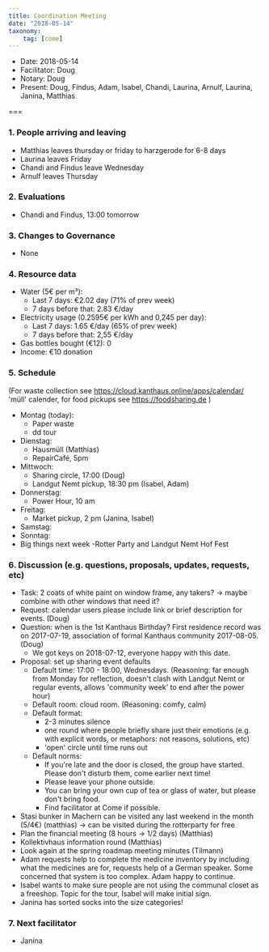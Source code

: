 ```yaml
---
title: Coordination Meeting
date: "2018-05-14"
taxonomy:
    tag: [come]
---
```


- Date: 2018-05-14
- Facilitator: Doug
- Notary: Doug
- Present: Doug, Findus, Adam, Isabel, Chandi, Laurina, Arnulf, Laurina, Janina, Matthias

===

### 1. People arriving and leaving
- Matthias leaves thursday or friday to harzgerode for 6-8 days
- Laurina leaves Friday
- Chandi and Findus leave Wednesday
- Arnulf leaves Thursday

### 2. Evaluations
- Chandi and Findus, 13:00 tomorrow

### 3. Changes to Governance
- None

### 4. Resource data
- Water (5€ per m³):
  - Last 7 days: €2.02 day (71% of prev week)
  - 7 days before that: 2.83 €/day
- Electricity usage (0.2595€ per kWh and 0,245 per day):
  - Last 7 days:  1.65 €/day (65% of prev week)
  - 7 days before that: 2,55 €/day
- Gas bottles bought (€12): 0
- Income: €10 donation

### 5. Schedule
(For waste collection see https://cloud.kanthaus.online/apps/calendar/ 'müll' calender, for food pickups see https://foodsharing.de )
- Montag (today):
  - Paper waste
  - dd tour
- Dienstag:
  - Hausmüll (Matthias)
  - RepairCafé, 5pm
- Mittwoch:
  - Sharing circle, 17:00 (Doug)
  - Landgut Nemt pickup, 18:30 pm (Isabel, Adam)
- Donnerstag:
  - Power Hour, 10 am
- Freitag:
  - Market pickup, 2 pm (Janina, Isabel)
- Samstag:
- Sonntag:
- Big things next week
  -Rotter Party and Landgut Nemt Hof Fest

### 6. Discussion (e.g. questions, proposals, updates, requests, etc)
- Task: 2 coats of white paint on window frame, any takers? -> maybe combine with other windows that need it?
- Request: calendar users please include link or brief description for events. (Doug)
- Question: when is the 1st Kanthaus Birthday? First residence record was on 2017-07-19, association of formal Kanthaus community 2017-08-05. (Doug)
  - We got keys on 2018-07-12, everyone happy with this date.
- Proposal: set up sharing event defaults
  - Default time: 17:00 - 18:00, Wednesdays. (Reasoning: far enough from Monday for reflection, doesn't clash with Landgut Nemt or regular events, allows 'community week' to end after the power hour)
  - Default room: cloud room. (Reasoning: comfy, calm)
  - Default format:
    - 2-3 minutes silence
    - one round where people briefly share just their emotions (e.g. with explicit words, or metaphors: not reasons, solutions, etc)
    - 'open' circle until time runs out
  - Default norms:
    - If you're late and the door is closed, the group have started. Please don't disturb them, come earlier next time!
    - Please leave your phone outside.
    - You can bring your own cup of tea or glass of water, but please don't bring food.
    - Find facilitator at Come if possible.
- Stasi bunker in Machern can be visited any last weekend in the month (5/4€) (matthias) -> can be visited during the rotterparty for free
- Plan the financial meeting (8 hours -> 1/2 days) (Matthias)
- Kollektivhaus information round (Matthias)
- Look again at the spring roadmap meeting minutes (Tilmann)
- Adam requests help to complete the medicine inventory by including what the medicines are for, requests help of a German speaker. Some concerned that system is too complex. Adam happy to continue.
- Isabel wants to make sure people are not using the communal closet as a freeshop. Topic for the tour, Isabel will make initial sign.
- Janina has sorted socks into the size categories!

### 7. Next facilitator
- Janina
